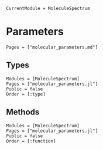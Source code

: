 ```@meta
CurrentModule = MoleculeSpectrum
```

# Parameters

```@index
Pages = ["molecular_parameters.md"]
```

## Types
```@autodocs
Modules = [MoleculeSpectrum]
Pages = ["molecular_parameters.jl"]
Public = false
Order = [:type]
```

## Methods
```@autodocs
Modules = [MoleculeSpectrum]
Pages = ["molecular_parameters.jl"]
Public = false
Order = [:function]
```